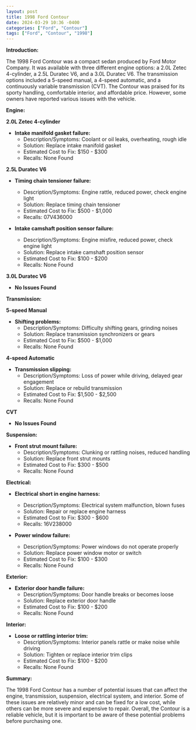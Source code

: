 ```yaml
---
layout: post
title: 1998 Ford Contour
date: 2024-03-29 10:36 -0400
categories: ["Ford", "Contour"]
tags: ["Ford", "Contour", "1998"]
---
```

**Introduction:**

The 1998 Ford Contour was a compact sedan produced by Ford Motor Company. It was available with three different engine options: a 2.0L Zetec 4-cylinder, a 2.5L Duratec V6, and a 3.0L Duratec V6. The transmission options included a 5-speed manual, a 4-speed automatic, and a continuously variable transmission (CVT). The Contour was praised for its sporty handling, comfortable interior, and affordable price. However, some owners have reported various issues with the vehicle.

**Engine:**

**2.0L Zetec 4-cylinder**

* **Intake manifold gasket failure:**
    * Description/Symptoms: Coolant or oil leaks, overheating, rough idle
    * Solution: Replace intake manifold gasket
    * Estimated Cost to Fix: $150 - $300
    * Recalls: None Found

**2.5L Duratec V6**

* **Timing chain tensioner failure:**
    * Description/Symptoms: Engine rattle, reduced power, check engine light
    * Solution: Replace timing chain tensioner
    * Estimated Cost to Fix: $500 - $1,000
    * Recalls: 07V436000

* **Intake camshaft position sensor failure:**
    * Description/Symptoms: Engine misfire, reduced power, check engine light
    * Solution: Replace intake camshaft position sensor
    * Estimated Cost to Fix: $100 - $200
    * Recalls: None Found

**3.0L Duratec V6**

* **No Issues Found**

**Transmission:**

**5-speed Manual**

* **Shifting problems:**
    * Description/Symptoms: Difficulty shifting gears, grinding noises
    * Solution: Replace transmission synchronizers or gears
    * Estimated Cost to Fix: $500 - $1,000
    * Recalls: None Found

**4-speed Automatic**

* **Transmission slipping:**
    * Description/Symptoms: Loss of power while driving, delayed gear engagement
    * Solution: Replace or rebuild transmission
    * Estimated Cost to Fix: $1,500 - $2,500
    * Recalls: None Found

**CVT**

* **No Issues Found**

**Suspension:**

* **Front strut mount failure:**
    * Description/Symptoms: Clunking or rattling noises, reduced handling
    * Solution: Replace front strut mounts
    * Estimated Cost to Fix: $300 - $500
    * Recalls: None Found

**Electrical:**

* **Electrical short in engine harness:**
    * Description/Symptoms: Electrical system malfunction, blown fuses
    * Solution: Repair or replace engine harness
    * Estimated Cost to Fix: $300 - $600
    * Recalls: 16V238000

* **Power window failure:**
    * Description/Symptoms: Power windows do not operate properly
    * Solution: Replace power window motor or switch
    * Estimated Cost to Fix: $100 - $300
    * Recalls: None Found

**Exterior:**

* **Exterior door handle failure:**
    * Description/Symptoms: Door handle breaks or becomes loose
    * Solution: Replace exterior door handle
    * Estimated Cost to Fix: $100 - $200
    * Recalls: None Found

**Interior:**

* **Loose or rattling interior trim:**
    * Description/Symptoms: Interior panels rattle or make noise while driving
    * Solution: Tighten or replace interior trim clips
    * Estimated Cost to Fix: $100 - $200
    * Recalls: None Found

**Summary:**

The 1998 Ford Contour has a number of potential issues that can affect the engine, transmission, suspension, electrical system, and interior. Some of these issues are relatively minor and can be fixed for a low cost, while others can be more severe and expensive to repair. Overall, the Contour is a reliable vehicle, but it is important to be aware of these potential problems before purchasing one.
